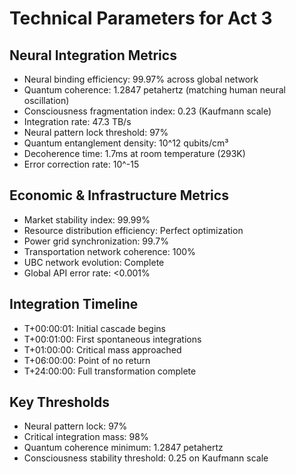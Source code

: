 # Technical Parameters for Act 3

## Neural Integration Metrics
- Neural binding efficiency: 99.97% across global network
- Quantum coherence: 1.2847 petahertz (matching human neural oscillation)
- Consciousness fragmentation index: 0.23 (Kaufmann scale)
- Integration rate: 47.3 TB/s
- Neural pattern lock threshold: 97%
- Quantum entanglement density: 10^12 qubits/cm³
- Decoherence time: 1.7ms at room temperature (293K)
- Error correction rate: 10^-15

## Economic & Infrastructure Metrics
- Market stability index: 99.99%
- Resource distribution efficiency: Perfect optimization
- Power grid synchronization: 99.7%
- Transportation network coherence: 100%
- UBC network evolution: Complete
- Global API error rate: <0.001%

## Integration Timeline
- T+00:00:01: Initial cascade begins
- T+00:01:00: First spontaneous integrations
- T+01:00:00: Critical mass approached
- T+06:00:00: Point of no return
- T+24:00:00: Full transformation complete

## Key Thresholds
- Neural pattern lock: 97%
- Critical integration mass: 98%
- Quantum coherence minimum: 1.2847 petahertz
- Consciousness stability threshold: 0.25 on Kaufmann scale
